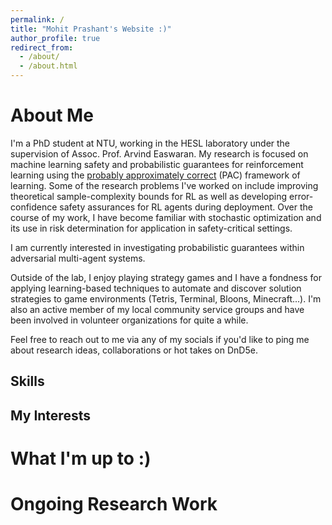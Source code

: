 ```yaml
---
permalink: /
title: "Mohit Prashant's Website :)"
author_profile: true
redirect_from: 
  - /about/
  - /about.html
---
```



About Me
======
I'm a PhD student at NTU, working in the HESL laboratory under the supervision of Assoc. Prof. Arvind Easwaran.
My research is focused on machine learning safety and probabilistic guarantees for reinforcement learning using the [probably approximately correct](https://en.wikipedia.org/wiki/Probably_approximately_correct_learning) (PAC) framework of learning.
Some of the research problems I've worked on include improving theoretical sample-complexity bounds for RL as well as developing error-confidence safety assurances for RL agents during deployment. 
Over the course of my work, I have become familiar with stochastic optimization and its use in risk determination for application in safety-critical settings. 

I am currently interested in investigating probabilistic guarantees within adversarial multi-agent systems.

Outside of the lab, I enjoy playing strategy games and I have a fondness for applying learning-based techniques to automate and discover solution strategies to game environments (Tetris, Terminal, Bloons, Minecraft...).
I'm also an active member of my local community service groups and have been involved in volunteer organizations for quite a while.

Feel free to reach out to me via any of my socials if you'd like to ping me about research ideas, collaborations or hot takes on DnD5e.



Skills
------




My Interests
------



What I'm up to :)
======



Ongoing Research Work
======



